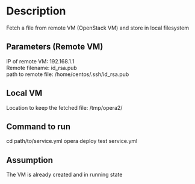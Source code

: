 # Description
Fetch a file from remote VM (OpenStack VM) and store in local filesystem

## Parameters (Remote VM)
IP of remote VM: 192.168.1.1  
Remote filename: id_rsa.pub  
path to remote file: /home/centos/.ssh/id_rsa.pub  

## Local VM
Location to keep the fetched file: /tmp/opera2/

## Command to run
cd path/to/service.yml
opera deploy test service.yml

## Assumption  
The VM is already created and in running state  
